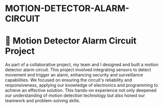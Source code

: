 # MOTION-DETECTOR-ALARM-CIRCUIT

# 🔧 Motion Detector Alarm Circuit Project

As part of a collaborative project, my team and I designed and built a motion detector alarm circuit. This project involved integrating sensors to detect movement and trigger an alarm, enhancing security and surveillance capabilities. We focused on ensuring the circuit's reliability and responsiveness, applying our knowledge of electronics and programming to achieve an effective solution. This hands-on experience not only deepened our understanding of motion detection technology but also honed our teamwork and problem-solving skills.

